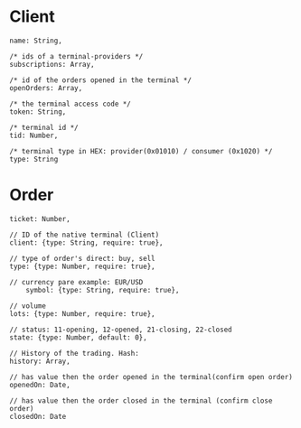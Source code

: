 Client
======

    name: String,
    
    /* ids of a terminal-providers */
    subscriptions: Array,
    
    /* id of the orders opened in the terminal */
    openOrders: Array,
    
    /* the terminal access code */
    token: String,
    
    /* terminal id */
    tid: Number,
    
    /* terminal type in HEX: provider(0x01010) / consumer (0x1020) */
    type: String


Order
=====
    
    ticket: Number,
    
    // ID of the native terminal (Client)
    client: {type: String, require: true},
    
    // type of order's direct: buy, sell
    type: {type: Number, require: true},
    
    // currency pare example: EUR/USD
        symbol: {type: String, require: true},
    
    // volume
    lots: {type: Number, require: true},
    
    // status: 11-opening, 12-opened, 21-closing, 22-closed
    state: {type: Number, default: 0},
    
    // History of the trading. Hash:
    history: Array,
    
    // has value then the order opened in the terminal(confirm open order)
    openedOn: Date,
    
    // has value then the order closed in the terminal (confirm close order)
    closedOn: Date
